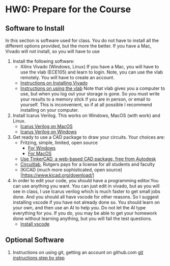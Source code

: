 # HW0: Prepare for the Course

## Software to Install

In this section is software used for class. You do not have to install all the different options provided, but the more the better.
If you have a Mac, Vivado will not install, so you will have to use

1. Install the following software:
   - Xilinx Vivado (Windows, Linux) If you have a Mac, you will have to use the vlab (ECE105) and learn to login. Note, you can use the vlab remotely. You will have to create an account.
   - [Instructions on Installing Vivado]()
   - [Instructions on using the vlab](https://vlab.rutgers.edu/)
      Note that vlab gives you a computer to use, but when you log out your storage is gone. So you must write your results to a memory stick if you are in person, or email to yourself. This is inconvenient, so if at all possible I recommend installing on your computer.
1. Install Icarus Verilog. This works on Windows, MacOS (with work)
 and Linux.
   - [Icarus Verilog on MacOS](https://ee.sonoma.edu/current-students/resources/how-install-icarus-and-gtkwave-mac)
   - [Icarus Verilog on Windows](https://bleyer.org/icarus/)
1. Get ready to use a CAD package to draw your circuits. Your choices are:
   - Fritzing, simple, limited, open source
      - [For Windows](https://github.com/RU-ECE/ECE231-DigitalLogicDesign/blob/main/hw/HW0_PrepareCourse.md)
      - [For MacOS](https://rutgers.box.com/s/gvhypglldi0fq2cbpvcahmgwdjzzb417)
   - [Use TinkerCAD, a web-based CAD package, free from Autodesk](https://www.tinkercad.com/)
   - [Circuitlab](https://www.circuitlab.com/), Rutgers pays for a license for all students and faculty
   - [KiCAD (much more sophisticated, open source)[https://www.kicad.org/download/]
1. In order to edit your code, you should have a programming editor.You can use anything you want. You can just edit in vivado, but as you will see in class, I use Icarus verilog which is much faster to get small jobs done. And you should all have vscode for other reasons. So I suggest installing vscode if you have not already done so. You should learn on your own, and then use an AI to help you. Do not let the AI type everything for you. If you do, you may be able to get your homework done without learning anything, but you will fail the test questions.
   - [Install vscode](https://code.visualstudio.com/download)

## Optional Software

1. Instructions on using git, getting an account on github.com
  [git instructions step by step](http://bit.ly/4n4uLSf)

